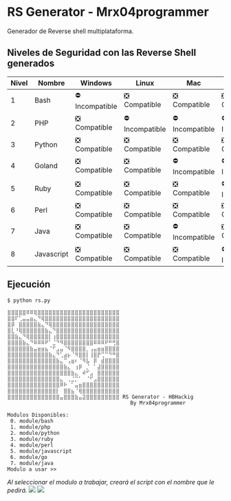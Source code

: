 
# RS Generator - Mrx04programmer

Generador de Reverse shell multiplataforma.
## Niveles de Seguridad con las Reverse Shell generados

| Nivel | Nombre | Windows| Linux | Mac | Android |  
| ------------- | ------------- |--|--|--|-
|1| Bash |  :no_entry: Incompatible | :negative_squared_cross_mark: Compatible |:negative_squared_cross_mark: Compatible| :negative_squared_cross_mark: Compatible|
|2| PHP  |  :negative_squared_cross_mark: Compatible|:no_entry: Incompatible | :no_entry:Incompatible | :no_entry:Incompatible|
|3| Python | :negative_squared_cross_mark: Compatible| :negative_squared_cross_mark: Compatible| :negative_squared_cross_mark: Compatible | :negative_squared_cross_mark: Compatible|
|4| Goland | :negative_squared_cross_mark: Compatible | :negative_squared_cross_mark: Compatible| :no_entry:Incompatible| :no_entry:Incompatible|
|5| Ruby | :negative_squared_cross_mark: Compatible| :negative_squared_cross_mark: Compatible | :negative_squared_cross_mark: Compatible | :no_entry:Incompatible
|6| Perl | :negative_squared_cross_mark: Compatible | :negative_squared_cross_mark: Compatible | :negative_squared_cross_mark: Compatible| :negative_squared_cross_mark: Compatible
|7| Java |:negative_squared_cross_mark: Compatible| :negative_squared_cross_mark: Compatible | :no_entry:Incompatible|:negative_squared_cross_mark: Compatible |
|8| Javascript | :negative_squared_cross_mark: Compatible| :negative_squared_cross_mark: Compatible| :negative_squared_cross_mark: Compatible |:no_entry:Incompatible|

## Ejecución

```
$ python rs.py

⣿⣿⣿⣿⣿⠿⠿⢿⣿⣿⣿⣿⣿⣿⣿⣿⣿⣿⣿⣿⣿⣿⣿⣿⣿⣿⣿⣿⣿⣿
⣿⣿⠏⢁⣤⣤⣶⣄⠙⢿⣿⣿⣿⣿⣿⣿⣿⣿⣿⣿⣿⣿⣿⣿⣿⣿⣿⣿⣿⣿
⣿⡿⠀⣿⣿⣿⣿⣿⣷⣄⠙⢿⣿⣿⣿⣿⣿⣿⣿⣿⣿⣿⣿⣿⣿⣿⣿⣿⣿⣿
⣿⣇⠘⢿⣿⣿⣿⣿⣿⣿⣷⣄⠙⣿⣿⣿⣿⣿⣿⣿⣿⣿⣿⣿⣿⣿⣿⣿⣿⣿
⣿⣿⣷⣄⠙⢿⣿⣿⣿⣿⣿⡇⢰⣿⣿⣿⣿⣿⣿⣿⣿⣿⣿⣿⣿⣿⣿⣿⣿⣿
⣿⣿⣿⣿⣷⣄⠙⠿⠿⠿⠟⠁⣈⠙⠻⣿⣿⣿⣿⣿⣿⣿⣿⠿⠿⠿⠟⠛⢛⣿
⣿⣿⣿⣿⣿⣿⣷⣤⣶⣶⣦⠈⠋⣠⣤⠈⠻⣿⣿⣿⣿⡀⢠⣤⣶⣶⣿⣿⣿⣿
⣿⣿⣿⣿⣿⣿⣿⣿⣿⣿⣿⣷⣄⠙⢁⣴⡦⠈⠻⣿⣿⡇⢸⣿⡟⢉⠉⠙⠛⣿
⣿⣿⣿⣿⣿⣿⣿⣿⣿⣿⣿⣿⣿⣷⣄⠉⢠⣶⠆⠈⠻⣧⠀⡿⠀⣾⣿⣿⣿⣿
⣿⣿⣿⣿⣿⣿⣿⣿⣿⣿⣿⣿⣿⣿⣿⣷⣄⠀⢰⡿⠀⡈⠀⠁⣼⣿⣿⣿⣿⣿
⣿⣿⣿⣿⣿⣿⣿⣿⣿⣿⣿⣿⣿⣿⣿⣿⣿⣷⣄⠀⠾⠋⣠⠀⣿⣿⣿⣿⣿⣿
⣿⣿⣿⣿⣿⣿⣿⣿⣿⣿⣿⣿⣿⣿⣄⠀⢀⣈⡉⠁⠀⠈⠋⣠⣿⣿⣿⣿⣿⣿
⣿⣿⣿⣿⣿⣿⣿⣿⣿⣿⣿⣿⣿⣿⠿⠗⠀⠁⣤⣶⣿⣿⣿⣿⣿⣿⣿⣿⣿⣿
⣿⣿⣿⣿⣿⣿⣿⣿⣿⣿⣿⣿⣿⡇⠀⣿⣿⣦⠈⢿⣿⣿⣿⣿⣿⣿⣿⣿⣿⣿
⣿⣿⣿⣿⣿⣿⣿⣿⣿⣿⣿⣿⣿⣿⣤⣿⣿⣿⣷⣤⣽⣿⣿⣿⣿⣿⣿⣿⣿⣿ RS Generator - HBHackig
                                        By Mrx04programmer

Modulos Disponibles:
 0. module/bash
 1. module/php
 2. module/python
 3. module/ruby
 4. module/perl
 5. module/javascript
 6. module/go
 7. module/java
Modulo a usar >>
```
*Al seleccionar el modulo a trabajar, creará el script con el nombre que le pedirá.*
<a href="#"><img src="https://img.shields.io/badge/Versión%20De%20Software-1.0.2-b?style=plastic&color=white&logoColor=black"></a>
<a href="#"><img src="https://img.shields.io/badge/Lenguaje%20Utilizado-python3.7-b?style=plastic&logo=python&color=black&logoColor=yellow"></a>


